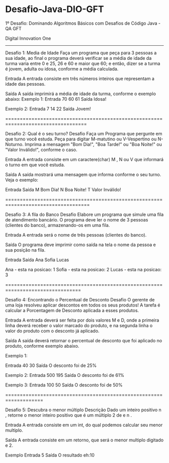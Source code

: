 # Desafio-Java-DIO-GFT

1º Desafio: Dominando Algoritmos Básicos com Desafios de Código Java - QA GFT

Digital Innovation One


***************************************************************************************
Desafio 1: Media de Idade
Faça um programa que peça para 3 pessoas a sua idade, ao final o programa deverá verificar se a média de idade da turma varia entre 0 e 25, 26 e 60 e maior que 60; e então, dizer se a turma é jovem, adulta ou idosa, conforme a média calculada.

Entrada A entrada consiste em três números inteiros que representam a idade das pessoas.

Saída A saída imprimirá a média de idade da turma, conforme o exemplo abaixo: Exemplo 1: Entrada 70 60 61 Saída Idosa!

Exemplo 2: Entrada 7 14 22 Saída Jovem!

==================================================================================

Desafio 2: Qual é o seu turno?
Desafio Faça um Programa que pergunte em que turno você estuda. Peça para digitar M-matutino ou V-Vespertino ou N- Noturno. Imprima a mensagem "Bom Dia!", "Boa Tarde!" ou "Boa Noite!" ou "Valor Inválido!", conforme o caso.

Entrada A entrada consiste em um caractere(char) M , N ou V que informará o turno em que você estuda.

Saída A saída mostrará uma mensagem que informa conforme o seu turno. Veja o exemplo:

Entrada Saída M Bom Dia! N Boa Noite! T Valor Inválido!

===================================================================================

Desafio 3: A fila do Banco
Desafio Elabore um programa que simule uma fila de atendimento bancário. O programa deve ler o nome de 3 pessoas (clientes do banco), armazenando-os em uma fila.

Entrada A entrada será o nome de três pessoas (clientes do banco).

Saída O programa deve imprimir como saída na tela o nome da pessoa e sua posição na fila.

Entrada Saída Ana Sofia Lucas

Ana - esta na posicao: 1 Sofia - esta na posicao: 2 Lucas - esta na posicao: 3

================================================================================

Desafio 4: Encontrando o Percentual de Desconto
Desafio O gerente de uma loja resolveu aplicar descontos em todos os seus produtos! A tarefa é calcular a Porcentagem de Desconto aplicada a esses produtos.

Entrada A entrada deverá ser feita por dois valores M e D, onde a primeira linha deverá receber o valor marcado do produto, e na segunda linha o valor do produto com o desconto já aplicado.

Saída A saída deverá retornar o percentual de desconto que foi aplicado no produto, conforme exemplo abaixo.

Exemplo 1:

Entrada 40 30 Saída O desconto foi de 25%

Exemplo 2: Entrada 500 195 Saída O desconto foi de 61%

Exemplo 3: Entrada 100 50 Saída O desconto foi de 50%

===================================================================

Desafio 5: Descubra o menor múltiplo
Descrição Dado um inteiro positivo n , retorne o menor inteiro positivo que é um múltiplo 2 de e n .

Entrada A entrada consiste em um int, do qual podemos calcular seu menor multiplo.

Saída A entrada consiste em um retorno, que será o menor multiplo digitado e 2.

Exemplo Entrada 5 Saída O resultado eh:10
